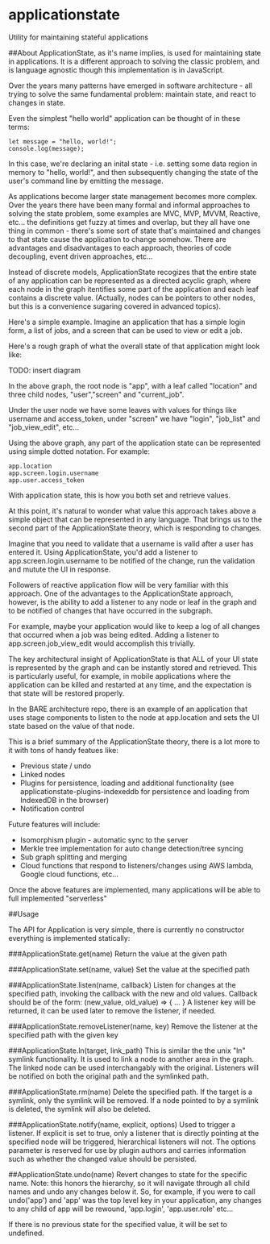 # applicationstate
Utility for maintaining stateful applications

##About
ApplicationState, as it's name implies, is used for maintaining state in applications. It is a different approach to solving the classic problem, and is language agnostic though this implementation is in JavaScript.

Over the years many patterns have emerged in software architecture - all trying to solve the same fundamental problem: maintain state, and react to changes in state.

Even the simplest "hello world" application can be thought of in these terms:

    let message = "hello, world!";
    console.log(message);

In this case, we're declaring an inital state - i.e. setting some data region in memory to "hello, world!", and then subsequently changing the state of the user's command line by emitting the message.

As applications become larger state management becomes more complex. Over the years there have been many formal and informal approaches to solving the state problem, some examples are MVC, MVP, MVVM, Reactive, etc... the definitions get fuzzy at times and overlap, but they all have one thing in common - there's some sort of state that's maintained and changes to that state cause the application to change somehow. There are advantages and disadvantages to each approach, theories of code decoupling, event driven approaches, etc...

Instead of discrete models, ApplicationState recogizes that the entire state of any application can be represented as a directed acyclic graph, where each node in the graph itentifies some part of the application and each leaf contains a discrete value. (Actually, nodes can be pointers to other nodes, but this is a convenience sugaring covered in advanced topics).

Here's a simple example. Imagine an application that has a simple login form, a list of jobs, and a screen that can be used to view or edit a job.

Here's a rough graph of what the overall state of that application might look like:

TODO: insert diagram

In the above graph, the root node is "app", with a leaf called "location" and three child nodes, "user","screen" and "current_job".

Under the user node we have some leaves with values for things like username and access_token, under "screen" we have "login", "job_list" and "job_view_edit", etc...

Using the above graph, any part of the application state can be represented using simple dotted notation. For example:

    app.location
    app.screen.login.username
    app.user.access_token

With application state, this is how you both set and retrieve values.

At this point, it's natural to wonder what value this approach takes above a simple object that can be represented in any language. That brings us to the second part of the ApplicationState theory, which is responding to changes.

Imagine that you need to validate that a username is valid after a user has entered it. Using ApplicationState, you'd add a listener to app.screen.login.username to be notified of the change, run the validation and mutute the UI in response.

Followers of reactive application flow will be very familiar with this approach. One of the advantages to the ApplicationState approach, however, is the ability to add a listener to any node or leaf in the graph and to be notified of changes that have occurred in the subgraph.

For example, maybe your application would like to keep a log of all changes that occurred when a job was being edited. Adding a listener to app.screen.job_view_edit would accomplish this trivially.

The key architectural insight of ApplicationState is that ALL of your UI state is represented by the graph and can be instantly stored and retrieved. This is particularly useful, for example, in mobile applications where the application can be killed and restarted at any time, and the expectation is that state will be restored properly.

In the BARE architecture repo, there is an example of an application that uses stage components to listen to the node at app.location and sets the UI state based on the value of that node.

This is a brief summary of the ApplicationState theory, there is a lot more to it with tons of handy featues like:

 * Previous state / undo
 * Linked nodes
 * Plugins for persistence, loading and additional functionality (see applicationstate-plugins-indexeddb for persistence and loading from IndexedDB in the browser)
 * Notification control

 Future features will include:
 * Isomorphism plugin - automatic sync to the server
 * Merkle tree implementation for auto change detection/tree syncing
 * Sub graph splitting and merging
 * Cloud functions that respond to listeners/changes using AWS lambda, Google cloud functions, etc...

 Once the above features are implemented, many applications will be able to full implemented "serverless"

##Usage

The API for Application is very simple, there is currently no constructor everything is implemented statically:

###ApplicationState.get(name)
Return the value at the given path

###ApplicationState.set(name, value)
Set the value at the specified path

###ApplicationState.listen(name, callback)
Listen for changes at the specified path, invoking the callback with the new and old values. Callback should be of the form:
    (new_value, old_value) => { ... }
A listener key will be returned, it can be used later to remove the listener, if needed.

###ApplicationState.removeListener(name, key)
Remove the listener at the specified path with the given key

###ApplicationState.ln(target, link_path)
This is similar the the unix "ln" symlink functionality. It is used to link a node to another area in the graph. The linked node can be used interchangably with the original. Listeners will be notified on both the original path and the symlinked path.

###ApplicationState.rm(name)
Delete the specified path. If the target is a symlink, only the symlink will be removed.
If a node pointed to by a symlink is deleted, the symlink will also be deleted.

###ApplicationState.notify(name, explicit, options)
Used to trigger a listener. If explicit is set to true, only a listener that is directly pointing at the specified node will be triggered, hierarchical listeners will not. The options parameter is reserved for use by plugin authors and carries information such as whether the changed value should be persisted.

##ApplicationState.undo(name)
Revert changes to state for the specific name. Note: this honors the hierarchy, so it will navigate through all
child names and undo any changes below it. So, for example, if you were to call undo('app')  and 'app' was the top
level key in your application, any changes to any child of app will be rewound, 'app.login', 'app.user.role' etc...

If there is no previous state for the specified value, it will be set to undefined.